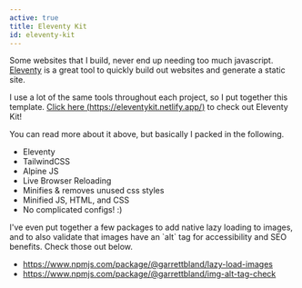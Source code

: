 ```yaml
---
active: true
title: Eleventy Kit
id: eleventy-kit
---
```

Some websites that I build, never end up needing too much javascript. [Eleventy](https://www.11ty.dev/) is a great tool to quickly build out websites and generate a static site. 

I use a lot of the same tools throughout each project, so I put together this template. [Click here (https://eleventykit.netlify.app/)](https://eleventykit.netlify.app/) to check out Eleventy Kit!

You can read more about it above, but basically I packed in the following.

* Eleventy
* TailwindCSS
* Alpine JS
* Live Browser Reloading
* Minifies & removes unused css styles
* Minified JS, HTML, and CSS
* No complicated configs! :)

I've even put together a few packages to add native lazy loading to images, and to also validate that images have an \`alt\` tag for accessibility and SEO benefits. Check those out below.

* <https://www.npmjs.com/package/@garrettbland/lazy-load-images>
* <https://www.npmjs.com/package/@garrettbland/img-alt-tag-check>